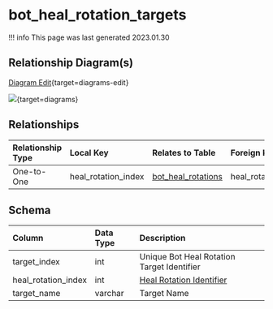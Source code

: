 # bot_heal_rotation_targets

!!! info
	This page was last generated 2023.01.30

## Relationship Diagram(s)

[Diagram Edit](https://mermaid.live/edit#eyJjb2RlIjoiZXJEaWFncmFtXG4gICAgYm90X2hlYWxfcm90YXRpb25fdGFyZ2V0cyB7XG4gICAgICAgIGludHVuc2lnbmVkIGhlYWxfcm90YXRpb25faW5kZXhcbiAgICB9XG4gICAgYm90X2hlYWxfcm90YXRpb25zIHtcbiAgICAgICAgaW50dW5zaWduZWQgaGVhbF9yb3RhdGlvbl9pbmRleFxuICAgICAgICBpbnR1bnNpZ25lZCBib3RfaWRcbiAgICB9XG4gICAgYm90X2hlYWxfcm90YXRpb25fdGFyZ2V0cyB8fC0tb3sgYm90X2hlYWxfcm90YXRpb25zIDogXCJPbmUtdG8tT25lXCJcblxuIiwibWVybWFpZCI6eyJ0aGVtZSI6ImRlZmF1bHQifSwidXBkYXRlRWRpdG9yIjp0cnVlLCJhdXRvU3luYyI6dHJ1ZSwidXBkYXRlRGlhZ3JhbSI6dHJ1ZX0=){target=diagrams-edit}

[![](https://mermaid.ink/img/eyJjb2RlIjoiZXJEaWFncmFtXG4gICAgYm90X2hlYWxfcm90YXRpb25fdGFyZ2V0cyB7XG4gICAgICAgIGludHVuc2lnbmVkIGhlYWxfcm90YXRpb25faW5kZXhcbiAgICB9XG4gICAgYm90X2hlYWxfcm90YXRpb25zIHtcbiAgICAgICAgaW50dW5zaWduZWQgaGVhbF9yb3RhdGlvbl9pbmRleFxuICAgICAgICBpbnR1bnNpZ25lZCBib3RfaWRcbiAgICB9XG4gICAgYm90X2hlYWxfcm90YXRpb25fdGFyZ2V0cyB8fC0tb3sgYm90X2hlYWxfcm90YXRpb25zIDogXCJPbmUtdG8tT25lXCJcblxuIiwibWVybWFpZCI6eyJ0aGVtZSI6ImRlZmF1bHQifSwidXBkYXRlRWRpdG9yIjp0cnVlLCJhdXRvU3luYyI6dHJ1ZSwidXBkYXRlRGlhZ3JhbSI6dHJ1ZX0=)](https://mermaid.ink/img/eyJjb2RlIjoiZXJEaWFncmFtXG4gICAgYm90X2hlYWxfcm90YXRpb25fdGFyZ2V0cyB7XG4gICAgICAgIGludHVuc2lnbmVkIGhlYWxfcm90YXRpb25faW5kZXhcbiAgICB9XG4gICAgYm90X2hlYWxfcm90YXRpb25zIHtcbiAgICAgICAgaW50dW5zaWduZWQgaGVhbF9yb3RhdGlvbl9pbmRleFxuICAgICAgICBpbnR1bnNpZ25lZCBib3RfaWRcbiAgICB9XG4gICAgYm90X2hlYWxfcm90YXRpb25fdGFyZ2V0cyB8fC0tb3sgYm90X2hlYWxfcm90YXRpb25zIDogXCJPbmUtdG8tT25lXCJcblxuIiwibWVybWFpZCI6eyJ0aGVtZSI6ImRlZmF1bHQifSwidXBkYXRlRWRpdG9yIjp0cnVlLCJhdXRvU3luYyI6dHJ1ZSwidXBkYXRlRGlhZ3JhbSI6dHJ1ZX0=){target=diagrams}


## Relationships

| Relationship Type | Local Key | Relates to Table | Foreign Key |
| :--- | :--- | :--- | :--- |
| One-to-One | heal_rotation_index | [bot_heal_rotations](../../schema/bots/bot_heal_rotations.md) | heal_rotation_index |


## Schema

| Column | Data Type | Description |
| :--- | :--- | :--- |
| target_index | int | Unique Bot Heal Rotation Target Identifier |
| heal_rotation_index | int | [Heal Rotation Identifier](bot_heal_rotations.md) |
| target_name | varchar | Target Name |

